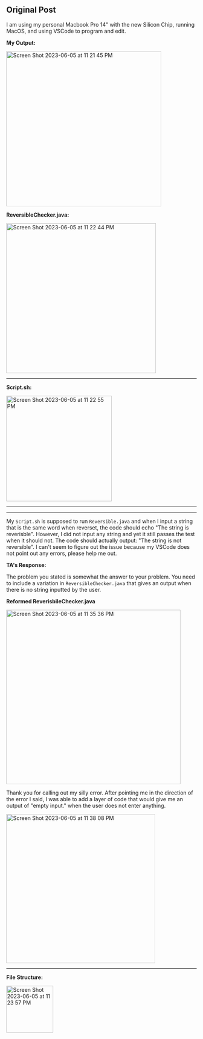 ## Original Post


I am using my personal Macbook Pro 14" with the new Silicon Chip, running MacOS, and using VSCode to program and edit.


**My Output:**

<img width="410" alt="Screen Shot 2023-06-05 at 11 21 45 PM" src="https://github.com/brrandonkim/cse15l-lab-reports/assets/110199983/595a6475-2bf8-4776-95d8-777f4d81651b">


**ReversibleChecker.java:**

<img width="396" alt="Screen Shot 2023-06-05 at 11 22 44 PM" src="https://github.com/brrandonkim/cse15l-lab-reports/assets/110199983/8705394e-a07c-44bf-b826-d7113238eafc">

---

**Script.sh:**

<img width="279" alt="Screen Shot 2023-06-05 at 11 22 55 PM" src="https://github.com/brrandonkim/cse15l-lab-reports/assets/110199983/7c950cf6-32a6-44f6-993a-1de2367da1ef">

---



---


My `Script.sh` is supposed to run `Reversible.java` and when I input a string that is the same word when reverset, the code should echo "The string is reverisble". However, I did not input any string and yet it still passes the test when it should not. The code should actually output: "The string is not reversible". I can't seem to figure out the issue because my VSCode does not point out any errors, please help me out.

**TA's Response:**

The problem you stated is somewhat the answer to your problem. You need to include a variation in `ReversibleChecker.java` that gives an output when there is no string inputted by the user.

**Reformed ReverisbileChecker.java**

<img width="461" alt="Screen Shot 2023-06-05 at 11 35 36 PM" src="https://github.com/brrandonkim/cse15l-lab-reports/assets/110199983/468a1587-43dd-4801-b8b9-4603420b3598">

Thank you for calling out my silly error. After pointing me in the direction of the error I said, I was able to add a layer of code that would give me an output of "empty input." when the user does not enter anything.

<img width="394" alt="Screen Shot 2023-06-05 at 11 38 08 PM" src="https://github.com/brrandonkim/cse15l-lab-reports/assets/110199983/09154ea2-fff6-48e6-929d-1d5c08b2e18b">

---

**File Structure:**

<img width="124" alt="Screen Shot 2023-06-05 at 11 23 57 PM" src="https://github.com/brrandonkim/cse15l-lab-reports/assets/110199983/d43204d7-efe0-4fc1-8641-229a2fda34e9">
